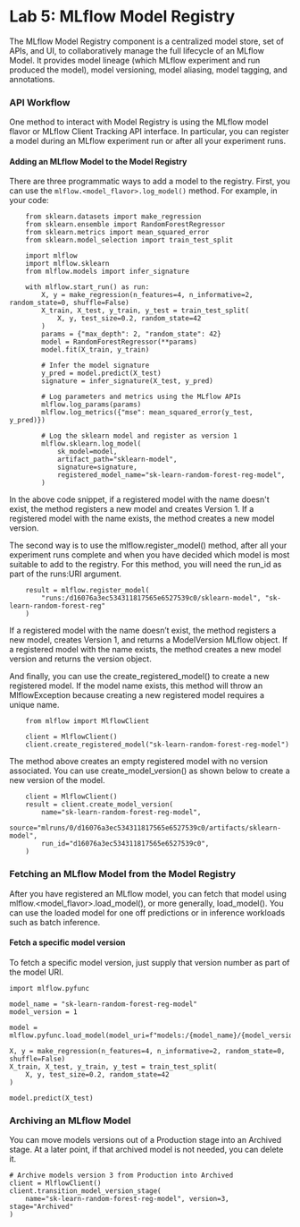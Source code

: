 

Lab 5: MLflow Model Registry
============================

The MLflow Model Registry component is a centralized model store, set of
APIs, and UI, to collaboratively manage the full lifecycle of an MLflow
Model. It provides model lineage (which MLflow experiment and run
produced the model), model versioning, model aliasing, model tagging,
and annotations.


### API Workflow

One method to interact with Model Registry is using the MLflow model flavor or MLflow Client Tracking API interface. In particular, you can register a model during an MLflow experiment run or after all your experiment runs.



#### Adding an MLflow Model to the Model Registry


There are three programmatic ways to add a model to the registry. First,
you can use the `mlflow.<model_flavor>.log_model()` method. For example, in your code:


```
    from sklearn.datasets import make_regression
    from sklearn.ensemble import RandomForestRegressor
    from sklearn.metrics import mean_squared_error
    from sklearn.model_selection import train_test_split

    import mlflow
    import mlflow.sklearn
    from mlflow.models import infer_signature

    with mlflow.start_run() as run:
        X, y = make_regression(n_features=4, n_informative=2, random_state=0, shuffle=False)
        X_train, X_test, y_train, y_test = train_test_split(
            X, y, test_size=0.2, random_state=42
        )
        params = {"max_depth": 2, "random_state": 42}
        model = RandomForestRegressor(**params)
        model.fit(X_train, y_train)

        # Infer the model signature
        y_pred = model.predict(X_test)
        signature = infer_signature(X_test, y_pred)

        # Log parameters and metrics using the MLflow APIs
        mlflow.log_params(params)
        mlflow.log_metrics({"mse": mean_squared_error(y_test, y_pred)})

        # Log the sklearn model and register as version 1
        mlflow.sklearn.log_model(
            sk_model=model,
            artifact_path="sklearn-model",
            signature=signature,
            registered_model_name="sk-learn-random-forest-reg-model",
        )
```

In the above code snippet, if a registered model with the name doesn't
exist, the method registers a new model and creates Version 1. If a
registered model with the name exists, the method creates a new model
version.

The second way is to use the mlflow.register_model() method, after all your experiment runs complete and when you have decided which model is most suitable to add to the registry. For this method, you will need the run_id as part of the runs:URI argument.

```
    result = mlflow.register_model(
        "runs:/d16076a3ec534311817565e6527539c0/sklearn-model", "sk-learn-random-forest-reg"
    )
```

If a registered model with the name doesn’t exist, the method registers a new model, creates Version 1, and returns a ModelVersion MLflow object. If a registered model with the name exists, the method creates a new model version and returns the version object.

And finally, you can use the create_registered_model() to create a new registered model. If the model name exists, this method will throw an MlflowException because creating a new registered model requires a unique name.

```
    from mlflow import MlflowClient

    client = MlflowClient()
    client.create_registered_model("sk-learn-random-forest-reg-model")
```

The method above creates an empty registered model with no version associated. You can use create_model_version() as shown below to create a new version of the model.


```
    client = MlflowClient()
    result = client.create_model_version(
        name="sk-learn-random-forest-reg-model",
        source="mlruns/0/d16076a3ec534311817565e6527539c0/artifacts/sklearn-model",
        run_id="d16076a3ec534311817565e6527539c0",
    )
```


### Fetching an MLflow Model from the Model Registry

After you have registered an MLflow model, you can fetch that model using mlflow.<model_flavor>.load_model(), or more generally, load_model(). You can use the loaded model for one off predictions or in inference workloads such as batch inference.

#### Fetch a specific model version

To fetch a specific model version, just supply that version number as part of the model URI.

```
import mlflow.pyfunc

model_name = "sk-learn-random-forest-reg-model"
model_version = 1

model = mlflow.pyfunc.load_model(model_uri=f"models:/{model_name}/{model_version}")

X, y = make_regression(n_features=4, n_informative=2, random_state=0, shuffle=False)
X_train, X_test, y_train, y_test = train_test_split(
    X, y, test_size=0.2, random_state=42
)

model.predict(X_test)
```


### Archiving an MLflow Model

You can move models versions out of a Production stage into an Archived stage. At a later point, if that archived model is not needed, you can delete it.

```
# Archive models version 3 from Production into Archived
client = MlflowClient()
client.transition_model_version_stage(
    name="sk-learn-random-forest-reg-model", version=3, stage="Archived"
)
```
